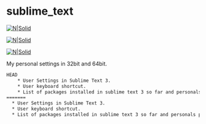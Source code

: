 # sublime_text

[![N|Solid](https://upload.wikimedia.org/wikipedia/commons/thumb/3/3f/Linux_Mint_logo_without_wordmark.svg/240px-Linux_Mint_logo_without_wordmark.svg.png)](https://upload.wikimedia.org/wikipedia/commons/thumb/3/3f/Linux_Mint_logo_without_wordmark.svg/240px-Linux_Mint_logo_without_wordmark.svg.png)

[![N|Solid](https://upload.wikimedia.org/wikipedia/commons/thumb/c/c3/Python-logo-notext.svg/240px-Python-logo-notext.svg.png)](https://upload.wikimedia.org/wikipedia/commons/thumb/c/c3/Python-logo-notext.svg/240px-Python-logo-notext.svg.png)

[![N|Solid](https://upload.wikimedia.org/wikipedia/commons/thumb/7/79/Breezeicons-apps-48-sublime-text.svg/240px-Breezeicons-apps-48-sublime-text.svg.png)](https://upload.wikimedia.org/wikipedia/commons/thumb/7/79/Breezeicons-apps-48-sublime-text.svg/240px-Breezeicons-apps-48-sublime-text.svg.png)

My personal settings in 32bit and 64bit.
```sh
HEAD
	* User Settings in Sublime Text 3.
	* User keyboard shortcut.
	* List of packages installed in sublime text 3 so far and personals packages settings.
=======
  * User Settings in Sublime Text 3.
  * User keyboard shortcut.
  * List of packages installed in sublime text 3 so far and personals packages settings.
```
